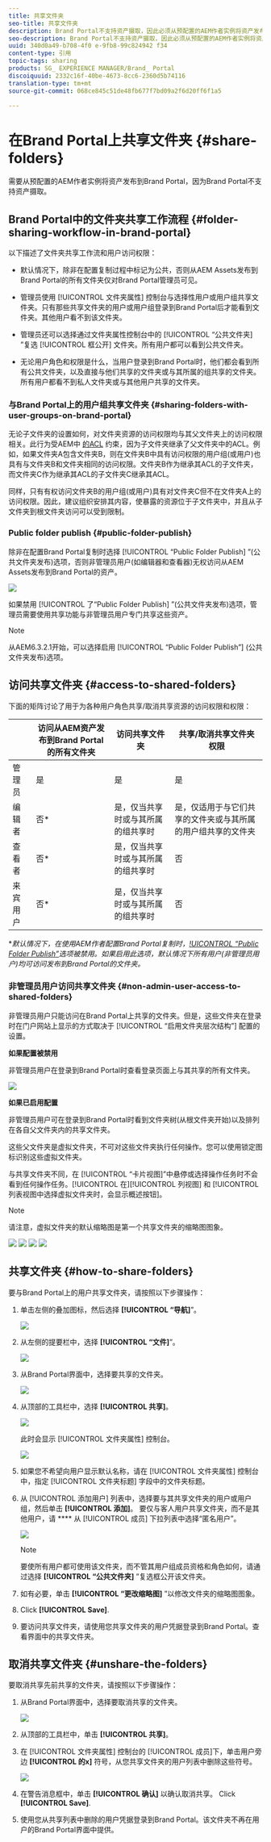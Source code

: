 ```yaml
---
title: 共享文件夹
seo-title: 共享文件夹
description: Brand Portal不支持资产摄取，因此必须从预配置的AEM作者实例将资产发布到Brand Portal。Brand Portal的非管理员用户无法访问发布的资源，除非在使用AEM实例配置复制时配置，并且需要与它们共享。
seo-description: Brand Portal不支持资产摄取，因此必须从预配置的AEM作者实例将资产发布到Brand Portal。Brand Portal的非管理员用户无法访问发布的资源，除非在使用AEM实例配置复制时配置，并且需要与它们共享。
uuid: 340d0a49-b708-4f0 e-9fb8-99c824942 f34
content-type: 引用
topic-tags: sharing
products: SG_ EXPERIENCE MANAGER/Brand_ Portal
discoiquuid: 2332c16f-40be-4673-8cc6-2360d5b74116
translation-type: tm+mt
source-git-commit: 068ce845c51de48fb677f7bd09a2f6d20ff6f1a5

---
```



# 在Brand Portal上共享文件夹 {#share-folders}

需要从预配置的AEM作者实例将资产发布到Brand Portal，因为Brand Portal不支持资产摄取。

## Brand Portal中的文件夹共享工作流程 {#folder-sharing-workflow-in-brand-portal}

以下描述了文件夹共享工作流和用户访问权限：

* 默认情况下，除非在配置复制过程中标记为公共，否则从AEM Assets发布到Brand Portal的所有文件夹仅对Brand Portal管理员可见。
* 管理员使用 [!UICONTROL 文件夹属性] 控制台与选择性用户或用户组共享文件夹。只有那些共享文件夹的用户或用户组登录到Brand Portal后才能看到文件夹。其他用户看不到该文件夹。
* 管理员还可以选择通过文件夹属性控制台中的 [!UICONTROL “公共文件夹] ”复选 [!UICONTROL 框公开] 文件夹。所有用户都可以看到公共文件夹。

* 无论用户角色和权限是什么，当用户登录到Brand Portal时，他们都会看到所有公共文件夹，以及直接与他们共享的文件夹或与其所属的组共享的文件夹。所有用户都看不到私人文件夹或与其他用户共享的文件夹。

### 与Brand Portal上的用户组共享文件夹 {#sharing-folders-with-user-groups-on-brand-portal}

无论子文件夹的设置如何，对文件夹资源的访问权限均与其父文件夹上的访问权限相关。此行为受AEM中 [的ACL](https://helpx.adobe.com/experience-manager/6-5/sites/administering/using/security.html#PermissionsinAEM) 约束，因为子文件夹继承了父文件夹中的ACL。例如，如果文件夹A包含文件夹B，则在文件夹B中具有访问权限的用户组(或用户)也具有与文件夹B和文件夹相同的访问权限。文件夹B作为继承其ACL的子文件夹，而文件夹C作为继承其ACL的子文件夹C继承其ACL。

同样，只有有权访问文件夹B的用户组(或用户)具有对文件夹C但不在文件夹A上的访问权限。因此，建议组织安排其内容，使暴露的资源位于子文件夹中，并且从子文件夹到根文件夹访问可以受到限制。

### Public folder publish {#public-folder-publish}

除非在配置Brand Portal复制时选择 [!UICONTROL “Public Folder Publish] ”(公共文件夹发布)选项，否则非管理员用户(如编辑器和查看器)无权访问从AEM Assets发布到Brand Portal的资产。

![](assets/assetbpreplication.png)

如果禁用 [!UICONTROL 了“Public Folder Publish] ”(公共文件夹发布)选项，管理员需要使用共享功能与非管理员用户专门共享这些资产。

>[!NOTE]
>
>从AEM6.3.2.1开始，可以选择启用 [!UICONTROL “Public Folder Publish”] (公共文件夹发布)选项。

## 访问共享文件夹 {#access-to-shared-folders}

下面的矩阵讨论了用于为各种用户角色共享/取消共享资源的访问权限和权限：

|  | 访问从AEM资产发布到Brand Portal的所有文件夹 | 访问共享文件夹 | 共享/取消共享文件夹权限 |
|---------------|-----------|-----------|------------|
| 管理员 | 是 | 是 | 是 |
| 编辑者 | 否* | 是，仅当共享时或与其所属的组共享时 | 是，仅适用于与它们共享的文件夹或与其所属的用户组共享的文件夹 |
| 查看者 | 否* | 是，仅当共享时或与其所属的组共享时 | 否 |
| 来宾用户 | 否* | 是，仅当共享时或与其所属的组共享时 | 否 |

**默认情况下，在使用AEM作者配置Brand Portal复制时，[!UICONTROL “Public Folder Publish”](公共文件夹发布)选项被禁用。如果启用此选项，默认情况下所有用户(非管理员用户)均可访问发布到Brand Portal的文件夹。*

### 非管理员用户访问共享文件夹 {#non-admin-user-access-to-shared-folders}

非管理员用户只能访问在Brand Portal上共享的文件夹。但是，这些文件夹在登录时在门户网站上显示的方式取决于 [!UICONTROL “启用文件夹层次结构”] 配置的设置。

**如果配置被禁用**

非管理员用户在登录到Brand Portal时查看登录页面上与其共享的所有文件夹。

![](assets/disabled-folder-hierarchy1-1.png)

**如果已启用配置**

非管理员用户可在登录到Brand Portal时看到文件夹树(从根文件夹开始)以及排列在各自父文件夹内的共享文件夹。

这些父文件夹是虚拟文件夹，不可对这些文件夹执行任何操作。您可以使用锁定图标识别这些虚拟文件夹。

与共享文件夹不同，在 [!UICONTROL “卡片视图]”中悬停或选择操作任务时不会看到任何操作任务。[!UICONTROL 在][!UICONTROL 列视图] 和 [!UICONTROL 列表视图中选择虚拟文件夹时，会显示概述按钮]。

>[!NOTE]
>
>请注意，虚拟文件夹的默认缩略图是第一个共享文件夹的缩略图图象。

![](assets/enabled-hierarchy1-1.png) ![](assets/hierarchy1-nonadmin-1.png) ![](assets/hierarchy-nonadmin-1.png) ![](assets/hierarchy2-nonadmin-1.png)

## 共享文件夹 {#how-to-share-folders}

要与Brand Portal上的用户共享文件夹，请按照以下步骤操作：

1. 单击左侧的叠加图标，然后选择 **[!UICONTROL “导航]**”。

   ![](assets/selectorrail.png)

2. 从左侧的提要栏中，选择 **[!UICONTROL “文件]**”。

   ![](assets/access_files.png)

3. 从Brand Portal界面中，选择要共享的文件夹。

   ![](assets/share-folders.png)

4. 从顶部的工具栏中，选择 **[!UICONTROL 共享]**。

   ![](assets/share_icon.png)

   此时会显示 [!UICONTROL 文件夹属性] 控制台。

   ![](assets/folder_properties.png)

5. 如果您不希望向用户显示默认名称，请在 [!UICONTROL 文件夹属性] 控制台中，指定 [!UICONTROL 文件夹标题] 字段中的文件夹标题。
6. 从 [!UICONTROL 添加用户] 列表中，选择要与其共享文件夹的用户或用户组，然后单击 **[!UICONTROL 添加]**。
要仅与客人用户共享文件夹，而不是其他用户，请 **** 从 [!UICONTROL 成员] 下拉列表中选择“匿名用户”。

   ![](assets/only-anonymous.png)

   >[!NOTE]
   >
   >要使所有用户都可使用该文件夹，而不管其用户组成员资格和角色如何，请通过选择 **[!UICONTROL “公共文件夹]** ”复选框公开该文件夹。

7. 如有必要，单击 **[!UICONTROL “更改缩略图]** ”以修改文件夹的缩略图图象。
8. Click **[!UICONTROL Save]**.
9. 要访问共享文件夹，请使用您共享文件夹的用户凭据登录到Brand Portal。查看界面中的共享文件夹。

## 取消共享文件夹 {#unshare-the-folders}

要取消共享先前共享的文件夹，请按照以下步骤操作：

1. 从Brand Portal界面中，选择要取消共享的文件夹。

   ![](assets/share-folders-1.png)

2. 从顶部的工具栏中，单击 **[!UICONTROL 共享]**。
3. 在 [!UICONTROL 文件夹属性] 控制台的 [!UICONTROL 成员]下，单击用户旁边 **[!UICONTROL 的x]** 符号，从您共享文件夹的用户列表中删除这些符号。

   ![](assets/folder_propertiesunshare.png)

4. 在警告消息框中，单击 **[!UICONTROL 确认]** 以确认取消共享。
Click **[!UICONTROL Save]**.

5. 使用您从共享列表中删除的用户凭据登录到Brand Portal。该文件夹不再在用户的Brand Portal界面中提供。
